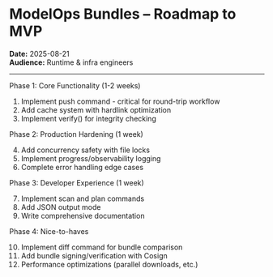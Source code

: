 # ModelOps Bundles – Roadmap to MVP

**Date:** 2025-08-21  
**Audience:** Runtime & infra engineers

---

Phase 1: Core Functionality (1-2 weeks)

1. Implement push command - critical for round-trip workflow
2. Add cache system with hardlink optimization
3. Implement verify() for integrity checking

Phase 2: Production Hardening (1 week)

4. Add concurrency safety with file locks
5. Implement progress/observability logging
6. Complete error handling edge cases

Phase 3: Developer Experience (1 week)

7. Implement scan and plan commands
8. Add JSON output mode
9. Write comprehensive documentation

Phase 4: Nice-to-haves

10. Implement diff command for bundle comparison
11. Add bundle signing/verification with Cosign
12. Performance optimizations (parallel downloads, etc.)
